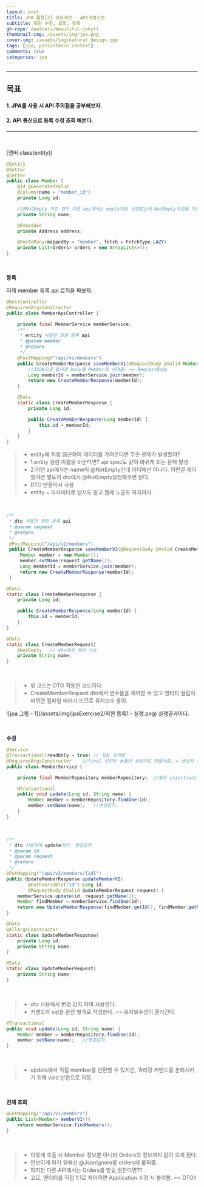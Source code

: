 ```yaml
---
layout: post
title: JPA 활용[2] 성능개선 - API개발기본
subtitle: 회원 수정, 조회, 등록
gh-repo: daattali/beautiful-jekyll
thumbnail-img: /assets/img/jpa.png
cover-img: /assets/img/natural_design.jpg
tags: [jpa, persistance context]
comments: true
categories: jpa
---
```


___
## 목표

#### 1. JPA를 사용 시 API 주의점을 공부해보자.
#### 2. API 통신으로 등록 수정 조회 해본다.
___

<br/>


[맴버 class(entity)]
~~~java
@Entity
@Getter
@Setter
public class Member {
    @Id @GeneratedValue
    @Column(name = "member_id")
    private Long id;

    //@NotEmpty 이런 경우 다른 api에서는 empty여도 상관없는데 NotEmpty속성을 지니게 됨.
    private String name;

    @Embedded
    private Address address;

    @OneToMany(mappedBy = "member", fetch = FetchType.LAZY)
    private List<Orders> orders = new ArrayList<>();
}
~~~

<br/>

__등록__

이제 member 등록 api 로직을 짜보자.
~~~java
@RestController
@RequiredArgsConstructor
public class MemberApiController {

    private final MemberService memberService;
    /**
     * entity 사용한 회원 등록 api
     * @param member
     * @return
     */
    @PostMapping("/api/vi/members")
    public CreateMemberResponse saveMemberV1(@RequestBody @Valid Member member) {
        //JSON으로 들어온 body를 Member로 내려줌. => RequestBody
        Long memberId = memberService.join(member);
        return new CreateMemberResponse(memberId);
    }

    @Data
    static class CreateMemberResponse {
        private Long id;

        public CreateMemberResponse(Long memberId) {
            this.id = memberId;
        }
    }
}
~~~

> - entity에 직접 접근하여 데이터를 가져온다면 무슨 문제가 발생할까?
> - 1.entity 컬럼 이름을 바꾼다면? api spec도 같이 바뀌게 되는 문제 발생
> - 2.어떤 api에서는 name이 @NotEmpty인데 어디에선 아니다. 이런걸 제어할려면 별도의 dto에서 @NotEmpty설정해주면 된다.
> - DTO 만들어서 사용
> - entity = 파라미터로 받지도 말고 웹에 노출도 하지마라.

<br/>

~~~java
/**
 * dto 사용한 회원 등록 api
 * @param request
 * @return
 */
 @PostMapping("/api/v2/members")
 public CreateMemberResponse saveMemberV2(@RequestBody @Valid CreateMemberRequest request) {
     Member member = new Member();
     member.setName(request.getName());
     Long memberId = memberService.join(member);
     return new CreateMemberResponse(memberId);
 }

@Data
static class CreateMemberResponse {
    private Long id;

    public CreateMemberResponse(Long memberId) {
        this.id = memberId;
    }
}

@Data
static class CreateMemberRequest{
    @NotEmpty   // dto에서 제어 가능.
    private String name;
}
~~~

<br/>

> - 위 코드는 DTO 적용한 코드이다.
> - CreateMemberRequest dto에서 변수들을 제어할 수 있고 엔티티 컬럼이 바뀌면 컴파일 에러가 뜨므로 유지보수 용이.

![jpa 그림 - 1](/assets/img/jpaExercise2/회원 등록1 - 실행.png)
실행결과이다.

<br/>

__수정__

~~~java
@Service
@Transactional(readOnly = true) // 성능 최적화
@RequiredArgsConstructor    //final 선언된 놈들만 생성자로 만들어줌. = 생성자 빈 등록
public class MemberService {

    private final MemberRepository memberRepository;  //필드 injection/  final이유 : 생성자 값 셋팅 안해놓으면 컴파일 에러로 체크해줌.

    @Transactional
    public void update(Long id, String name) {
        Member member = memberRepository.findOne(id);
        member.setName(name);   //변경감지.
    }
}

~~~

<br/>

~~~java
/**
 * dto 사용하여 update처리. 변경감지
 * @param id
 * @param request
 * @return
 */
@PutMapping("/api/v2/members/{id}")
public UpdateMemberResponse updateMemberV2(
        @PathVariable("id") Long id,
        @RequestBody @Valid UpdateMemberRequest request) {
    memberService.update(id, request.getName());
    Member findMember = memberService.findOne(id);
    return new UpdateMemberResponse(findMember.getId(), findMember.getName());
}

@Data
@AllArgsConstructor
static class UpdateMemberResponse{
    private Long id;
    private String name;
}

@Data
static class UpdateMemberRequest{
    private String name;
}
~~~

<br/>


> - dto 사용해서 변경 감지 하여 사용한다.
> - 커맨드와 sql을 완전 별개로 작성한다. => 유지보수성이 올라간다.

~~~java
@Transactional
public void update(Long id, String name) {
    Member member = memberRepository.findOne(id);
    member.setName(name);   //변경감지.
}
~~~

<br/>


> - update에서 직접 member를 반환할 수 있지만, 쿼리랑 커맨드를 분리시키기 위해 void 반환으로 지정.

<br/>

__전체 조회__

~~~java
@GetMapping("/api/v1/members")
public List<Member> memberV1(){
    return memberService.findMembers();
}
~~~

<br/>


> - 이렇게 호출 시 Member 정보뿐 아니라 Orders의 정보까지 같이 오게 된다.
> - 안보이게 하기 위해선 @JsonIgnore를 orders에 붙혀줌.
> - 하지만 다른 API에서는 Orders를 받길 원한다면??
> - 고로, 엔티티를 직접 1:1로 제어하면 Application 수정 시 불리함. => DTO!!
